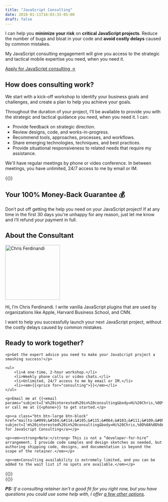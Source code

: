 ```yaml
---
title: "JavaScript Consulting"
date: 2018-01-11T16:03:33-05:00
draft: false
---
```


I can help you **minimize your risk** on **critical JavaScript projects**. Reduce the number of bugs and bloat in your code and **avoid costly delays** caused by common mistakes.

My JavaScript consulting engagement will give you access to the strategic and tactical mobile expertise you need, when you need it.

<a class="btn" href="#ready-to-buy">Apply for JavaScript consulting &rarr;</a>


## How does consulting work?

We start with a kick-off workshop to identify your business goals and challenges, and create a plan to help you achieve your goals.

Throughout the duration of your project, I’ll be available to provide you with the strategic and tactical guidance you need, when you need it. I can:

- Provide feedback on strategic direction.
- Review designs, code, and works-in-progress.
- Recommend tools, approaches, processes, and workflows.
- Share emerging technologies, techniques, and best practices.
- Provide situational responsiveness to related needs that require my assistance.

We'll have regular meetings by phone or video conference. In between meetings, you have unlimited, 24/7 access to me by email or IM.

<div class="padding-top-large padding-bottom-large">{{<testimonial for="kb" photo="true">}}</div>

## Your 100% Money-Back Guarantee &#x1f4b0;

Don’t put off getting the help you need on your JavaScript project! If at any time in the first 30 days you're unhappy for any reason, just let me know and I’ll refund your payment in full.

## About the Consultant

<div class="clearfix margin-bottom"><img src="/img/chris-ferdinandi-high-res.jpg" alt="Chris Ferdinandi" width="175" height="175" class="img-circle alignleft margin-bottom">

Hi, I’m Chris Ferdinandi. I write vanilla JavaScript plugins that are used by organizations like Apple, Harvard Business School, and CNN.

I want to help you successfully launch your next JavaScript project, without the costly delays caused by common mistakes.</div>


<div class="callout" id="ready-to-buy">
	<h2>Ready to work together?</h2>

	<p>Get the expert advice you need to make your JavaScript project a smashing success!</p>

	<ul>
		<li>A one-time, 2-hour workshop.</li>
		<li>Weekly phone calls or video chats.</li>
		<li>Unlimited, 24/7 access to me by email or IM.</li>
		<li><em>{{<price for="consulting">}}</em></li>
	</ul>

	<p>Email me at {{<email params="subject=I'm%20interested%20in%20consulting&body=Hi%20Chris,%0D%0A%0D%0AI'm%20working%20on%20[PROJECT]%20and%20could%20use%20some%20help%20with%20[THINGS].%20I%20think%20I%20could%20use%20your%20help%20for%20about%20[X]%20months.%0D%0A%0D%0AI%20work%20at%20[COMPANY]%20and%20am%20based%20in%20[LOCATION].%20You%20can%20learn%20more%20about%20what%20we%20do%20at%20[URL].%20The%20best%20way%20to%20reach%20me%20is%20[CONTACT%20INFO].%0D%0A%0D%0AThanks,%0D%0A[YOUR%20NAME]">}} or call me at {{<phone>}} to get started.</p>

	<p><a class="btn btn-large btn-block" href="mailto:&#099;&#104;&#114;&#105;&#115;&#064;&#103;&#111;&#109;&#097;&#107;&#101;&#116;&#104;&#105;&#110;&#103;&#115;&#046;&#099;&#111;&#109;?subject=I'm%20interested%20in%20consulting&body=Hi%20Chris,%0D%0A%0D%0AI'm%20working%20on%20[PROJECT]%20and%20could%20use%20some%20help%20with%20[THINGS].%20I%20think%20I%20could%20use%20your%20help%20for%20about%20[X]%20months.%0D%0A%0D%0AI%20work%20at%20[COMPANY]%20and%20am%20based%20in%20[LOCATION].%20You%20can%20learn%20more%20about%20what%20we%20do%20at%20[URL].%20The%20best%20way%20to%20reach%20me%20is%20[CONTACT%20INFO].%0D%0A%0D%0AThanks,%0D%0A[YOUR%20NAME]">Apply for JavaScript Consulting</a></p>

	<p><em><strong>Note:</strong> This is not a “developer-for-hire” arrangement. I provide code samples and design sketches as needed, but authoring shipping code, designs, and documentation is beyond the scope of the retainer.</em></p>

	<p><em>Consulting availability is extremely limited, and you can be added to the wait list if no spots are available.</em></p>
</div>


<div class="padding-top-large padding-bottom">{{<testimonial for="hbs" photo="true">}}</div>

<div class="padding-bottom-large">{{<testimonial for="paws" photo="true">}}</div>

*__PS:__ If a consulting retainer isn't a good fit for you right now, but you have questions you could use some help with, I offer [a few other options](/resources/).*